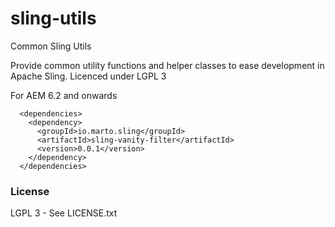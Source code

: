 # sling-utils
Common Sling Utils

Provide common utility functions and helper classes to ease development in Apache Sling. Licenced under LGPL 3

For AEM 6.2 and onwards

```
  <dependencies>
    <dependency>
      <groupId>io.marto.sling</groupId>
      <artifactId>sling-vanity-filter</artifactId>
      <version>0.0.1</version>
    </dependency>
  </dependencies>

```

### License

LGPL 3 - See LICENSE.txt
